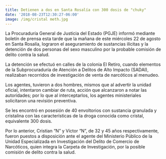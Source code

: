 ```yaml
---
title: Detienen a dos en Santa Rosalía con 300 dosis de "chuky"
date: '2018-08-23T12:30:27-06:00'
image: /img/cristal meth.jpg
---
```

La Procuraduría General de Justicia del Estado (PGJE) informó mediante boletín de prensa esta tarde que la mañana de este miércoles 22 de agosto en Santa Rosalía, lograron el aseguramiento de sustancias ilícitas y la detención de dos personas del sexo masculino por la probable comisión de delito contra la salud.

La detención se efectuó en calles de la colonia El Retiro, cuando elementos de la Subprocuraduría de Atención a Delitos de Alto Impacto (SADAI), realizaban recorridos de investigación de venta de narcóticos al menudeo. 

Los agentes, tuvieron a dos hombres, mismos que al advertir  la unidad oficial, intentaron cambiar de ruta, acción que alcanzaron a notar las autoridades; por lo que al interceptarlos, los agentes ministeriales solicitaron una revisión preventiva. Se les encontró en posesión de 40 envoltorios con sustancia granulada y cristalina con las características de la droga conocida como cristal, equivalente 300 dosis.

Por lo anterior, Cristian “N” y Víctor “N”, de 32 y 45 años respectivamente, fueron puestos a disposición ante el agente del Ministerio Público de la Unidad Especializada en Investigación del Delito de Comercio de Narcóticos, quien integra la Carpeta de Investigación, por la posible comisión de delito contra la salud.
